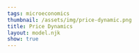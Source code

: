 ```yaml
---
tags: microeconomics
thumbnail: /assets/img/price-dynamic.png
title: Price Dynamics
layout: model.njk
show: true
---
```

<script defer>
const myCalculator = new EconVision();

myCalculator.setGraphs({
  "idDiv": "PriceVQuantityGraph",
  "height": "650px",
  "width": "100",
  "copy":true,
  "left": -25,
  "right": 250,
  "bottom": -15,
  "top": 150,
  "showGrid": false,
  "expressions": false,
  "keypad": false,
  "zoomFit": true,
  "settingsMenu": false,
  "showXAxis": true,
  "showYAxis": true,
  "xAxisLabel": "Q(units)       ",
  "yAxisLabel": "P($)"
});




//InverseDemand/Demand
myCalculator.addFuncInput({idDiv:'DemandFunction', title:'Market Demand Function', func:'F(P)', latex:'0.5(75-P)', hidden:true, listGraphs:[0]});
myCalculator.addExpression({calc:"simpleInverse", idDiv:"InverseDemandFunction", parentIdDiv:"DemandFunction", 'NewfunEqu':"G(Q)", color:"black", hidden:false, listGraphs:[0]});
myCalculator.addDynamicInput({idDiv:'SupplyDynamic', title:'Supply Function of Firm ', func:'\\psi(P)', latex:'\\frac{P}{2}-\\frac{5}{2}', constraint:'', limit:10, color:'random', hidden:true, listGraphs:[0]});
myCalculator.addDynamicExp({calc:"simpleInverse", sticky: true, idDiv:"inverseIndSupply", parentIdDiv:"SupplyDynamic", 'NewfunEqu':"I(Q)", color:"random", lineWidth:'1.5', hidden:false, lineStyle:Desmos.Styles.DASHED, listGraphs:[0]});

myCalculator.addDynamicExp({calc:"simpleSum", sticky:true, idDiv:"TotalSupplyFunc", parentIdDiv:"SupplyDynamic", 'NewfunEqu':"g(P)", color:"green", hidden:true, listGraphs:[0]});
myCalculator.addDynamicExp({calc:"simpleInverse", sticky: true, idDiv:"TotalMC", parentIdDiv:"TotalSupplyFunc", NewfunEqu:"M(Q)", color:"red", hidden:true, lineStyle:Desmos.Styles.DASHED, listGraphs:[0]});
myCalculator.addExpression({idDiv:"DisplayedSumMC", latex:"y=M(Q)", color:"violet", listGraphs:[0]});
myCalculator.addExpression({idDiv:"OptimalTotalPrice", latex:"g(p_{op})\\sim F(p_{op})", listGraphs:[0]});
//condition
myCalculator.addExpression({idDiv:"pCondition", latex:"p_{opt}=\\left\\{g'\\left(P\\right)=0:g\\left(P\\right),p_{op}\\right\\}", listGraphs:[0]});
myCalculator.addExpression({idDiv:"qCondition", latex:"q_{opt}=\\left\\{g'\\left(P\\right)=0:F\\left(g\\left(P\\right)\\right),F(p_{opt})\\right\\}", listGraphs:[0]});
//rounding
myCalculator.addExpression({idDiv:"qrounded", latex:"q_{opt2}=\\operatorname{round}\\left(q_{opt},2\\right)", listGraphs:[0]});
myCalculator.addExpression({idDiv:"prounded", latex:"p_{opt2}=\\operatorname{round}\\left(p_{opt},2\\right)", listGraphs:[0]});
//label optimal
myCalculator.addLabel({idDiv:'EquilibriumClearingMarketLabel', latex:'\\left(q_{opt},p_{opt}\\right)', color:'gray', label:'Market Clearing (${q_{opt2}},$${p_{opt2}})', labelOrientation:Desmos.LabelOrientations.RIGHT, listGraphs:[0]});
//dashed lines
myCalculator.addExpression({idDiv:"OptimalQ1", latex:"x=q_{opt}\\left\\{0<y<p_{opt}\\right\\}", color:'gray', lineStyle:Desmos.Styles.DASHED, lineWidth:"0.9", listGraphs:[0]});
myCalculator.addExpression({idDiv:"OptimalP1", latex:"y=p_{opt}\\left\\{0<x<q_{opt}\\right\\}", color:'gray', lineStyle:Desmos.Styles.DASHED, lineWidth:"0.9", listGraphs:[0]});

myCalculator.setInstructions({
  title: "Demand Function",
  content: '<b>Input the demand function for the market in the form Q = -aP + c.</b>'
  });

myCalculator.setInstructions({
  title: "Supply Function firm 1",
  content: '<b>Input the supply function of the first firm.</b> The graph will automatically display the market clearing price and quantity.'
  });

myCalculator.setInstructions({
  title: "Add Firm",
  content: '<b>Click “Add” to input the supply function for another firm.</b> The graph will automatically display the new market clearing price and quantity. \
  The solid line represents the combined supply curve of the firms. The dotted lines represent the respective supply curves of each firm. Note that the combined supply curve is a horizontal summation of the firms’ individual supply curves. \
  The calculator can accommodate up to 10 firms.'
  });

myCalculator.setCreators({
  title: "Developer",
  name: "Radi",
  school: "GS’23"
});
myCalculator.setCreators({
  title: "Editor",
  name: "Kyla",
  school: "CC’24"
});
  </script>
